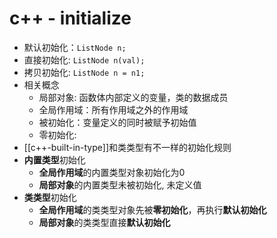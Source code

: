 # c++ - initialize

- 默认初始化：`ListNode n;`
- 直接初始化: `ListNode n(val);`
- 拷贝初始化: `ListNode n = n1;`
- 相关概念
  - 局部对象: 函数体内部定义的变量，类的数据成员
  - 全局作用域：所有作用域之外的作用域
  - 被初始化：变量定义的同时被赋予初始值
  - 零初始化:
- [[c++-built-in-type]]和类类型有不一样的初始化规则
- **内置类型**初始化
  - **全局作用域**的内置类型对象初始化为0
  - **局部对象**的内置类型未被初始化, 未定义值
- **类类型**初始化
  - **全局作用域**的类类型对象先被**零初始化**，再执行**默认初始化**
  - **局部对象**的类类型直接**默认初始化**